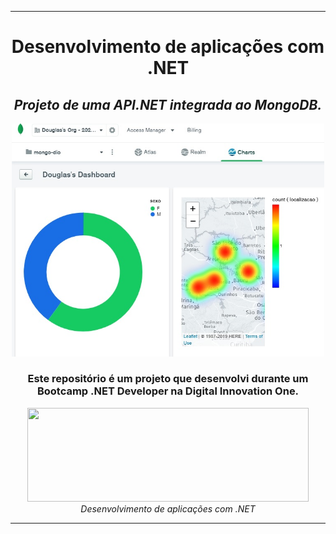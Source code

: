 <hr/>
<div align="center">
    <h1>Desenvolvimento de aplicações com .NET</h1>
    <h2><i>Projeto de uma API.NET integrada ao MongoDB.</i></h2>
    <p align="center"><img src="./Charts.jpg" width="500"></p>
    <h3>Este repositório é um projeto que desenvolvi durante um Bootcamp .NET Developer na Digital Innovation One.</h3>
    <img src="https://hermes.digitalinnovation.one/site/images/logo-footer.png" width="450" height="150">
    <i>Desenvolvimento de aplicações com .NET</i>
 </div>    
<hr/>
